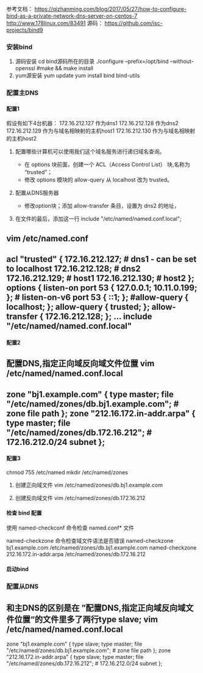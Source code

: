 参考文档：
https://qizhanming.com/blog/2017/05/27/how-to-configure-bind-as-a-private-network-dns-server-on-centos-7
http://www.178linux.com/83491
源码：
https://github.com/isc-projects/bind9
### 安装bind
1. 源码安装
cd bind源码所在的目录
./configure –prefix=/opt/bind –without-openssl 
#make && make install 
2. yum源安装
yum update
yum install bind bind-utils
### 配置主DNS
#### 配置1
假设有如下4台机器：
172.16.212.127 作为dns1
172.16.212.128 作为dns2
172.16.212.129 作为与域名相映射的主机host1
172.16.212.130 作为与域名相映射的主机host2
1. 配置哪些计算机可以使用我们这个域名服务进行递归域名查询。
    - 在 options 块前面，创建一个 ACL（Access Control List） 块,名称为 “trusted”；
    - 修改 options 模块的 allow-query 从 localhost 改为 trusted。

2. 配置从DNS服务器
    - 修改option块；添加 allow-transfer 条目，设置为 dns2 的地址，

3. 在文件的最后，添加这一行 include "/etc/named/named.conf.local";

vim /etc/named.conf
---
acl "trusted" {
	172.16.212.127;  # dns1 - can be set to localhost
	172.16.212.128;  # dns2
	172.16.212.129;  # host1
	172.16.212.130;  # host2
};
options {
	listen-on port 53 { 127.0.0.1; 10.11.0.199; };
    # listen-on-v6 port 53 { ::1; };
    #allow-query     { localhost; };
    allow-query     { trusted; };
    allow-transfer  { 172.16.212.128; };
...
include "/etc/named/named.conf.local"
---
#### 配置2
配置DNS,指定正向域反向域文件位置
vim /etc/named/named.conf.local
---
zone "bj1.example.com" {
    type master;
    file "/etc/named/zones/db.bj1.example.com"; # zone file path
};
zone "212.16.172.in-addr.arpa" {
    type master;
    file "/etc/named/zones/db.172.16.212";  # 172.16.212.0/24 subnet
};
---

#### 配置3
chmod 755 /etc/named
mkdir /etc/named/zones

1. 创建正向域文件
vim /etc/named/zones/db.bj1.example.com

2. 创建反向域文件
vim /etc/named/zones/db.172.16.212

#### 检查 bind 配置
使用 named-checkconf 命令检查 named.conf* 文件

named-checkzone 命令检查域文件语法是否错误
named-checkzone bj1.example.com /etc/named/zones/db.bj1.example.com
named-checkzone 212.16.172.in-addr.arpa /etc/named/zones/db.172.16.212

#### 启动bind

### 配置从DNS

和主DNS的区别是在  ”配置DNS,指定正向域反向域文件位置“的文件里多了两行type slave;
vim /etc/named/named.conf.local
---
zone "bj1.example.com" {
    type slave;
    type master;
    file "/etc/named/zones/db.bj1.example.com"; # zone file path
};
zone "212.16.172.in-addr.arpa" {
    type slave;
    type master;
    file "/etc/named/zones/db.172.16.212";  # 172.16.212.0/24 subnet
};